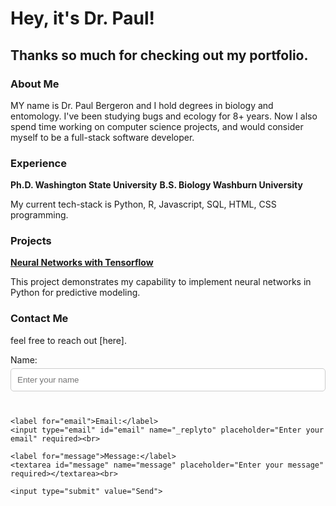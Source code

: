 # Hey, it's Dr. Paul!

## Thanks so much for checking out my portfolio.

### About Me

MY name is Dr. Paul Bergeron and I hold degrees in biology and entomology. I've been studying bugs and ecology for 8+ years. Now I also spend time working on computer science projects, and would consider myself to be a full-stack software developer.

### Experience

**Ph.D. Washington State University**
**B.S. Biology Washburn University**

My current tech-stack is Python, R, Javascript, SQL, HTML, CSS programming.

### Projects

**[Neural Networks with Tensorflow](https://github.com/BeeDrHU/beedrhu.github.io/blob/4c28f183a7d92d6707729705cab36f13ef50197a/neural_net.md)**

This project demonstrates my capability to implement neural networks in Python for predictive modeling.

### Contact Me

feel free to reach out [here].

<div class="text-center">
  <form action="your_formspree_url_here" method="POST">
    <label for="name">Name:</label>
    <input type="text" id="name" name="name" placeholder="Enter your name" required><br>

    <label for="email">Email:</label>
    <input type="email" id="email" name="_replyto" placeholder="Enter your email" required><br>

    <label for="message">Message:</label>
    <textarea id="message" name="message" placeholder="Enter your message" required></textarea><br>

    <input type="submit" value="Send">
  </form>
</div>

<style>
  form {
    display: inline-block;
    text-align: left;
  }
  label {
    display: block;
    margin-bottom: 5px;
  }
  input[type="text"],
  input[type="email"],
  textarea {
    display: block;
    width: 100%;
    padding: 10px;
    margin-bottom: 10px;
    border-radius: 5px;
    border: 1px solid #ccc;
  }
  input[type="submit"] {
    background-color: #007bff;
    color: #fff;
    padding: 10px 20px;
    border: none;
    border-radius: 5px;
    cursor: pointer;
  }
</style>
```
